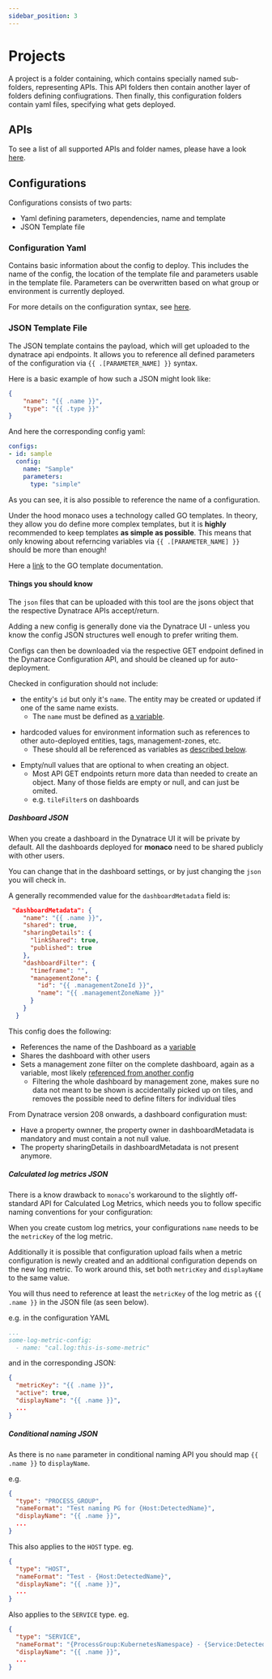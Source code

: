 ```yaml
---
sidebar_position: 3
---
```


# Projects

A project is a folder containing, which contains specially named
sub-folders, representing APIs. This API folders then contain another
layer of folders defining confiugrations. Then finally, this configuration
folders contain yaml files, specifying what gets deployed.

## APIs

To see a list of all supported APIs and folder names, please have a
look [here](./configTypes_tokenPermissions.md).

## Configurations

Configurations consists of two parts:

- Yaml defining parameters, dependencies, name and template
- JSON Template file

### Configuration Yaml

Contains basic information about the config to deploy. This includes
the name of the config, the location of the template file and parameters
usable in the template file. Parameters can be overwritten based on what
group or environment is currently deployed.

For more details on the configuration syntax, see [here](yaml_config.md).

### JSON Template File

The JSON template contains the payload, which will get uploaded to the dynatrace
api endpoints. It allows you to reference all defined parameters of the configuration
via `{{ .[PARAMETER_NAME] }}` syntax.

Here is a basic example of how such a JSON might look like:
```json
{
    "name": "{{ .name }}",
    "type": "{{ .type }}"
}
```

And here the corresponding config yaml:

```yaml
configs:
- id: sample
  config:
    name: "Sample"
    parameters:
      type: "simple"
```

As you can see, it is also possible to reference the name of a configuration.

Under the hood monaco uses a technology called GO templates. In theory, they allow
you do define more complex templates, but it is **highly** recommended to keep templates
**as simple as possible**. This means that only knowing about referncing variables via
`{{ .[PARAMETER_NAME] }}` should be more than enough!

Here a [link](https://golang.org/pkg/text/template/) to the GO template documentation.

#### Things you should know

The `json` files that can be uploaded with this tool are the jsons object that the respective Dynatrace APIs accept/return.

Adding a new config is generally done via the Dynatrace UI - unless you know the config JSON structures well enough to prefer writing them.

Configs can then be downloaded via the respective GET endpoint defined in the Dynatrace Configuration API, and should be cleaned up for auto-deployment.

Checked in configuration should not include:

* the entity's `id` but only it's `name`. The entity may be created or updated if one of the same name exists.
  - The `name` must be defined as [a variable](#configuration-yaml-structure).
- hardcoded values for environment information such as references to other auto-deployed entities, tags, management-zones, etc.
  * These should all be referenced as variables as [described below](#referencing-other-configurations).
* Empty/null values that are optional to when creating an object.
  * Most API GET endpoints return more data than needed to create an object. Many of those fields are empty or null, and can just be omited.
  * e.g. `tileFilter`s on dashboards

##### Dashboard JSON

When you create a dashboard in the Dynatrace UI it will be private by default. All the dashboards deployed for **monaco** need to be shared publicly with other users.

You can change that in the dashboard settings, or by just changing the `json` you will check in.

A generally recommended value for the `dashboardMetadata` field is:

```json
 "dashboardMetadata": {
    "name": "{{ .name }}",
    "shared": true,
    "sharingDetails": {
      "linkShared": true,
      "published": true
    },
    "dashboardFilter": {
      "timeframe": "",
      "managementZone": {
        "id": "{{ .managementZoneId }}",
        "name": "{{ .managementZoneName }}"
      }
    }
  }
```

This config does the following:

- References the name of the Dashboard as a [variable](#configuration-yaml-structure)
- Shares the dashboard with other users
- Sets a management zone filter on the complete dashboard, again as a variable, most likely [referenced from another config](#referencing-other-configurations)
  - Filtering the whole dashboard by management zone, makes sure no data not meant to be shown is accidentally picked up on tiles, and removes the possible need to define filters for individual tiles

From Dynatrace version 208 onwards, a dashboard configuration must:

- Have a property ownner, the property owner in dashboardMetadata is mandatory and must contain a not null value.
- The property sharingDetails in dashboardMetadata is not present anymore.

##### Calculated log metrics JSON

There is a know drawback to `monaco`'s workaround to the slightly off-standard API for Calculated Log Metrics, which needs you to follow specific naming conventions for your configuration:

When you create custom log metrics, your configurations `name` needs to be the `metricKey` of the log metric.

Additionally it is possible that configuration upload fails when a metric configuration is newly created and an additional configuration depends on the new log metric. To work around this, set both `metricKey` and `displayName` to the same value.

You will thus need to reference at least the `metricKey` of the log metric as `{{ .name }}` in the JSON file (as seen below).

e.g. in the configuration YAML

```yaml
...
some-log-metric-config:
  - name: "cal.log:this-is-some-metric"
```

and in the corresponding JSON:
```json
{
  "metricKey": "{{ .name }}",
  "active": true,
  "displayName": "{{ .name }}",
  ...
}
```

##### Conditional naming JSON

As there is no `name` parameter in conditional naming API you should map `{{ .name }}` to `displayName`.

e.g.

```json
{
  "type": "PROCESS_GROUP",
  "nameFormat": "Test naming PG for {Host:DetectedName}",
  "displayName": "{{ .name }}",
  ...
}
```

This also applies to the `HOST` type. eg.

```json
{
  "type": "HOST",
  "nameFormat": "Test - {Host:DetectedName}",
  "displayName": "{{ .name }}",
  ...
}
```

Also applies to the `SERVICE` type. eg.

```json
{
  "type": "SERVICE",
  "nameFormat": "{ProcessGroup:KubernetesNamespace} - {Service:DetectedName}",
  "displayName": "{{ .name }}",
  ...
}
```
